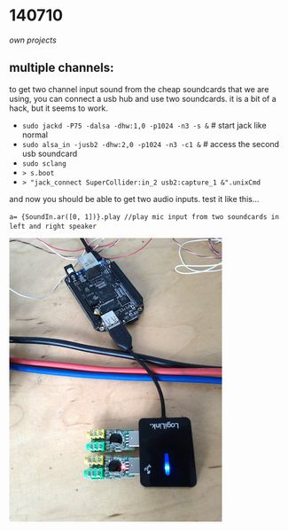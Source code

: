 140710
======

_own projects_

multiple channels:
--
to get two channel input sound from the cheap soundcards that we are using, you can connect a usb hub and use two soundcards.  it is a bit of a hack, but it seems to work.

* `sudo jackd -P75 -dalsa -dhw:1,0 -p1024 -n3 -s &` # start jack like normal
* `sudo alsa_in -jusb2 -dhw:2,0 -p1024 -n3 -c1 &` # access the second usb soundcard
* `sudo sclang`
* `> s.boot`
* `> "jack_connect SuperCollider:in_2 usb2:capture_1 &".unixCmd`

and now you should be able to get two audio inputs.  test it like this...

`a= {SoundIn.ar([0, 1])}.play //play mic input from two soundcards in left and right speaker`


![two soundcards](IMG_20140710_135010.jpg)
